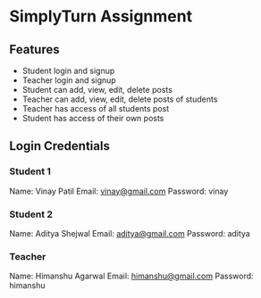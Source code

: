 # SimplyTurn Assignment

## Features
* Student login and signup
* Teacher login and signup
* Student can add, view, edit, delete posts
* Teacher can add, view, edit, delete posts of students
* Teacher has access of all students post
* Student has access of their own posts

## Login Credentials
### Student 1
Name: Vinay Patil
Email: vinay@gmail.com
Password: vinay

### Student 2
Name: Aditya Shejwal
Email: aditya@gmail.com
Password: aditya

### Teacher
Name: Himanshu Agarwal
Email: himanshu@gmail.com
Password: himanshu
